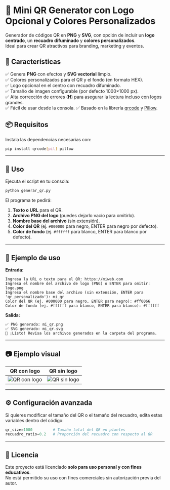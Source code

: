# 🎯 Mini QR Generator con Logo Opcional y Colores Personalizados

Generador de códigos QR en **PNG** y **SVG**, con opción de incluir un **logo centrado**, un **recuadro difuminado** y **colores personalizados**.  
Ideal para crear QR atractivos para branding, marketing y eventos.


## 📌 Características

✅ Genera **PNG** con efectos y **SVG vectorial** limpio.  
✅ Colores personalizados para el QR y el fondo (en formato HEX).  
✅ Logo opcional en el centro con recuadro difuminado.  
✅ Tamaño de imagen configurable (por defecto 1000×1000 px).  
✅ Alta corrección de errores (**H**) para asegurar la lectura incluso con logos grandes.  
✅ Fácil de usar desde la consola.
✅ Basado en la librería [qrcode](https://pypi.org/project/qrcode/) y [Pillow](https://pypi.org/project/Pillow/).



## 📦 Requisitos

Instala las dependencias necesarias con:

```bash
pip install qrcode[pil] pillow
````

---

## 🚀 Uso

Ejecuta el script en tu consola:

```bash
python generar_qr.py
```

El programa te pedirá:

1. **Texto o URL** para el QR.
2. **Archivo PNG del logo** (puedes dejarlo vacío para omitirlo).
3. **Nombre base del archivo** (sin extensión).
4. **Color del QR** (ej. `#000000` para negro, ENTER para negro por defecto).
5. **Color de fondo** (ej. `#ffffff` para blanco, ENTER para blanco por defecto).

---

## 📂 Ejemplo de uso

**Entrada:**

```
Ingresa la URL o texto para el QR: https://miweb.com
Ingresa el nombre del archivo de logo (PNG) o ENTER para omitir: logo.png
Ingresa el nombre base del archivo (sin extensión, ENTER para 'qr_personalizado'): mi_qr
Color del QR (ej. #000000 para negro, ENTER para negro): #ff0066
Color de fondo (ej. #ffffff para blanco, ENTER para blanco): #ffffff
```

**Salida:**

```
✅ PNG generado: mi_qr.png
✅ SVG generado: mi_qr.svg
🎉 ¡Listo! Revisa los archivos generados en la carpeta del programa.
```

---

## 📷 Ejemplo visual

| QR con logo                          | QR sin logo                          |
| ------------------------------------ | ------------------------------------ |
| ![QR con logo](ejemplo_con_logo.png) | ![QR sin logo](ejemplo_sin_logo.png) |

---

## ⚙️ Configuración avanzada

Si quieres modificar el tamaño del QR o el tamaño del recuadro, edita estas variables dentro del código:

```python
qr_size=1000         # Tamaño total del QR en píxeles
recuadro_ratio=0.2   # Proporción del recuadro con respecto al QR
```

---

## 📜 Licencia

Este proyecto está licenciado **solo para uso personal y con fines educativos**.  
No está permitido su uso con fines comerciales sin autorización previa del autor.


```

